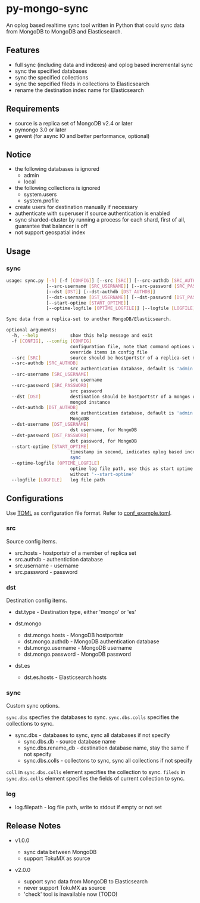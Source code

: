 # py-mongo-sync

An oplog based realtime sync tool written in Python that could sync data from MongoDB to MongoDB and Elasticsearch.


## Features

- full sync (including data and indexes) and oplog based incremental sync
- sync the specified databases
- sync the specified collections
- sync the sepcified fileds in collections to Elasticsearch
- rename the destination index name for Elasticsearch


## Requirements

- source is a replica set of MongoDB v2.4 or later
- pymongo 3.0 or later
- gevent (for async IO and better performance, optional)


## Notice

- the following databases is ignored
    - admin
    - local
- the following collections is ignored
    - system.users
    - system.profile
- create users for destination manually if necessary
- authenticate with superuser if source authentication is enabled
- sync sharded-cluster by running a process for each shard, first of all, guarantee that balancer is off
- not support geospatial index


## Usage 

### sync

```bash
usage: sync.py [-h] [-f [CONFIG]] [--src [SRC]] [--src-authdb [SRC_AUTHDB]]
               [--src-username [SRC_USERNAME]] [--src-password [SRC_PASSWORD]]
               [--dst [DST]] [--dst-authdb [DST_AUTHDB]]
               [--dst-username [DST_USERNAME]] [--dst-password [DST_PASSWORD]]
               [--start-optime [START_OPTIME]]
               [--optime-logfile [OPTIME_LOGFILE]] [--logfile [LOGFILE]]

Sync data from a replica-set to another MongoDB/Elasticsearch.

optional arguments:
  -h, --help            show this help message and exit
  -f [CONFIG], --config [CONFIG]
                        configuration file, note that command options will
                        override items in config file
  --src [SRC]           source should be hostportstr of a replica-set member
  --src-authdb [SRC_AUTHDB]
                        src authentication database, default is 'admin'
  --src-username [SRC_USERNAME]
                        src username
  --src-password [SRC_PASSWORD]
                        src password
  --dst [DST]           destination should be hostportstr of a mongos or
                        mongod instance
  --dst-authdb [DST_AUTHDB]
                        dst authentication database, default is 'admin', for
                        MongoDB
  --dst-username [DST_USERNAME]
                        dst username, for MongoDB
  --dst-password [DST_PASSWORD]
                        dst password, for MongoDB
  --start-optime [START_OPTIME]
                        timestamp in second, indicates oplog based increment
                        sync
  --optime-logfile [OPTIME_LOGFILE]
                        optime log file path, use this as start optime if
                        without '--start-optime'
  --logfile [LOGFILE]   log file path

```


## Configurations

Use [TOML](https://github.com/toml-lang/toml) as configuration file format.
Refer to [conf_example.toml](example/conf_example.toml).

### src
Source config items.

- src.hosts - hostportstr of a member of replica set
- src.authdb - authentiction database
- src.username - username
- src.password - password

### dst
Destination config items.

- dst.type - Destination type, either 'mongo' or 'es'

- dst.mongo
    - dst.mongo.hosts - MongoDB hostportstr
    - dst.mongo.authdb - MongoDB authentication database
    - dst.mongo.username - MongoDB username
    - dst.mongo.password - MongoDB password

- dst.es
    - dst.es.hosts - Elasticsearch hosts

### sync
Custom sync options.

`sync.dbs` specfies the databases to sync.
`sync.dbs.colls` specifies the collections to sync.

- sync.dbs - databases to sync, sync all databases if not specify
    - sync.dbs.db - source database name
    - sync.dbs.rename_db - destination database name, stay the same if not specify
    - sync.dbs.colls - collectons to sync, sync all collections if not specify

`coll` in `sync.dbs.colls` element specifies the collection to sync.
`fileds` in `sync.dbs.colls` element specifies the fields of current collection to sync.

### log

- log.filepath - log file path, write to stdout if empty or not set


##  Release Notes

- v1.0.0
    - sync data between MongoDB
    - support TokuMX as source

- v2.0.0
    - support sync data from MongoDB to Elasticsearch
    - never support TokuMX as source
    - 'check' tool is inavailable now (TODO)

